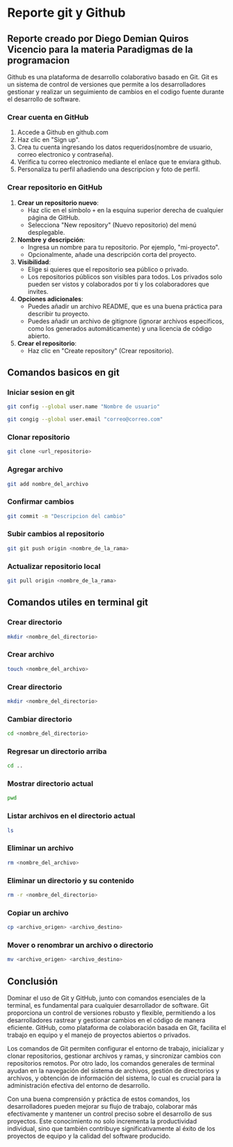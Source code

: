 # Reporte git y Github
## Reporte creado por Diego Demian Quiros Vicencio para la materia Paradigmas de la programacion

Github es una plataforma de desarrollo colaborativo basado en Git. Git es un sistema de control de versiones que permite a los desarrolladores gestionar y realizar un seguimiento de cambios en el codigo fuente durante el desarrollo de software.

### Crear cuenta en GitHub

1. Accede a Github en github.com
2. Haz clic en "Sign up".
3. Crea tu cuenta ingresando los datos requeridos(nombre de usuario, correo electronico y contraseña).
4. Verifica tu correo electronico mediante el enlace que te enviara github.
5. Personaliza tu perfil añadiendo una descripcion y foto de perfil.

### Crear repositorio en GitHub

1. **Crear un repositorio nuevo**:
   - Haz clic en el símbolo `+` en la esquina superior derecha de cualquier página de GitHub.
   - Selecciona "New repository" (Nuevo repositorio) del menú desplegable.
2. **Nombre y descripción**:
   - Ingresa un nombre para tu repositorio. Por ejemplo, "mi-proyecto".
   - Opcionalmente, añade una descripción corta del proyecto.
3. **Visibilidad**:
   - Elige si quieres que el repositorio sea público o privado.
   - Los repositorios públicos son visibles para todos. Los privados solo pueden ser vistos y colaborados por ti y los colaboradores que invites.
4. **Opciones adicionales**:
   - Puedes añadir un archivo README, que es una buena práctica para describir tu proyecto.
   - Puedes añadir un archivo de gitignore (ignorar archivos específicos, como los generados automáticamente) y una licencia de código abierto.
5. **Crear el repositorio**:
   - Haz clic en "Create repository" (Crear repositorio).


## Comandos basicos en git
### Iniciar sesion en git
```bash
git config --global user.name "Nombre de usuario"

git congig --global user.email "correo@correo.com"
```
### Clonar repositorio
```bash
git clone <url_repositorio>
```
### Agregar archivo
```bash
git add nombre_del_archivo
```

### Confirmar cambios
```bash
git commit -m "Descripcion del cambio"
```
### Subir cambios al repositorio
```bash
git git push origin <nombre_de_la_rama>
```

### Actualizar repositorio local
```bash
git pull origin <nombre_de_la_rama>
```

## Comandos utiles en terminal git

### Crear directorio
```bash
mkdir <nombre_del_directorio>
```

### Crear archivo
```bash
touch <nombre_del_archivo>
```
### Crear directorio
```bash
mkdir <nombre_del_directorio>
```

### Cambiar directorio
```bash
cd <nombre_del_directorio>
```

### Regresar un directorio arriba
```bash
cd ..
```
### Mostrar directorio actual
```bash
pwd
```

### Listar archivos en el directorio actual
```bash
ls
```

### Eliminar un archivo
```bash
rm <nombre_del_archivo>
```

### Eliminar un directorio y su contenido
```bash
rm -r <nombre_del_directorio>
```

### Copiar un archivo
```bash
cp <archivo_origen> <archivo_destino>
```

### Mover o renombrar un archivo o directorio
```bash
mv <archivo_origen> <archivo_destino>
```

## Conclusión

Dominar el uso de Git y GitHub, junto con comandos esenciales de la terminal, es fundamental para cualquier desarrollador de software. Git proporciona un control de versiones robusto y flexible, permitiendo a los desarrolladores rastrear y gestionar cambios en el código de manera eficiente. GitHub, como plataforma de colaboración basada en Git, facilita el trabajo en equipo y el manejo de proyectos abiertos o privados.

Los comandos de Git permiten configurar el entorno de trabajo, inicializar y clonar repositorios, gestionar archivos y ramas, y sincronizar cambios con repositorios remotos. Por otro lado, los comandos generales de terminal ayudan en la navegación del sistema de archivos, gestión de directorios y archivos, y obtención de información del sistema, lo cual es crucial para la administración efectiva del entorno de desarrollo.

Con una buena comprensión y práctica de estos comandos, los desarrolladores pueden mejorar su flujo de trabajo, colaborar más efectivamente y mantener un control preciso sobre el desarrollo de sus proyectos. Este conocimiento no solo incrementa la productividad individual, sino que también contribuye significativamente al éxito de los proyectos de equipo y la calidad del software producido.
